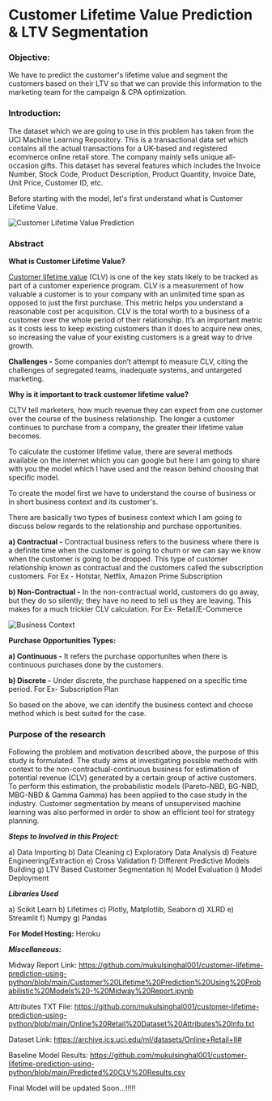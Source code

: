 # Customer Lifetime Value Prediction & LTV Segmentation

### Objective: 
We have to predict the customer's lifetime value and segment the customers based on their LTV so that we can provide this information to the marketing team for the campaign & CPA optimization.

### Introduction:
The dataset which we are going to use in this problem has taken from the UCI Machine Learning Repository. This is a transactional data set which contains all the actual transactions for a UK-based and registered ecommerce online retail store. The company mainly sells unique all-occasion gifts. This dataset has several features which includes the Invoice Number, Stock Code, Product Description, Product Quantity, Invoice Date, Unit Price, Customer ID, etc.

Before starting with the model, let's first understand what is Customer Lifetime Value.

![Customer Lifetime Value Prediction](https://neilpatel.com/wp-content/uploads/2018/05/facebook-lifetime-value.jpg)

### Abstract

**What is Customer Lifetime Value?**

[Customer lifetime value](https://en.wikipedia.org/wiki/Customer_lifetime_value) (CLV) is one of the key stats likely to be tracked as part of a customer experience program. CLV is a measurement of how valuable a customer is to your company with an unlimited time span as opposed to just the first purchase. This metric helps you understand a reasonable cost per acquisition.
CLV is the total worth to a business of a customer over the whole period of their relationship. It’s an important metric as it costs less to keep existing customers than it does to acquire new ones, so increasing the value of your existing customers is a great way to drive growth.

**Challenges -** 
Some companies don’t attempt to measure CLV, citing the challenges of segregated teams, inadequate systems, and untargeted marketing.

**Why is it important to track customer lifetime value?**

CLTV tell marketers, how much revenue they can expect from one customer over the course of the business relationship. The longer a customer continues to purchase from a company, the greater their lifetime value becomes.

To calculate the customer lifetime value, there are several methods available on the internet which you can google but here I am going to share with you the model which I have used and the reason behind choosing that specific model.

To create the model first we have to understand the course of business or in short business context and its customer's.

There are basically two types of business context which I am going to discuss below regards to the relationship and purchase opportunities.

**a) Contractual -** Contractual business refers to the business where there is a definite time when the customer is going to churn or we can say we know when the customer is going to be dropped. This type of customer relationship known as contractual and the customers called the subscription customers. For Ex - Hotstar, Netflix, Amazon Prime Subscription

**b) Non-Contractual -**  In the non-contractual world, customers do go away, but they do so silently; they have no need to tell us they are leaving. This makes for a much trickier CLV calculation. For Ex- Retail/E-Commerce

![Business Context](https://2zzm8x3dsugfsdli13ukukea-wpengine.netdna-ssl.com/wp-content/uploads/hardie_non_contract_continuous.png)

**Purchase Opportunities Types:**

**a) Continuous -** It refers the purchase opportunites when there is continuous purchases done by the customers.

**b) Discrete -** Under discrete, the purchase happened on a specific time period. For Ex- Subscription Plan

So based on the above, we can identify the business context and choose method which is best suited for the case.

### Purpose of the research

Following the problem and motivation described above, the purpose of this study is formulated. The study aims at investigating possible methods with context to the non-contractual-continuous business for estimation of potential revenue (CLV) generated by a certain group of active customers. To perform this estimation, the probabilistic models (Pareto-NBD, BG-NBD, MBG-NBD & Gamma Gamma) has been applied to the case study in the industry. Customer segmentation by means of unsupervised machine learning was also performed in order to show an efficient tool for strategy planning.

***Steps to Involved in this Project:***

a) Data Importing
b) Data Cleaning
c) Exploratory Data Analysis
d) Feature Engineering/Extraction
e) Cross Validation
f) Different Predictive Models Building 
g) LTV Based Customer Segmentation
h) Model Evaluation
i) Model Deployment

***Libraries Used***

a) Scikit Learn
b) Lifetimes
c) Plotly, Matplotlib, Seaborn
d) XLRD
e) Streamlit
f) Numpy
g) Pandas

**For Model Hosting:** Heroku

*****Miscellaneous:*****

Midway Report Link: https://github.com/mukulsinghal001/customer-lifetime-prediction-using-python/blob/main/Customer%20Lifetime%20Prediction%20Using%20Probabilistic%20Models%20-%20Midway%20Report.ipynb

Attributes TXT File: https://github.com/mukulsinghal001/customer-lifetime-prediction-using-python/blob/main/Online%20Retail%20Dataset%20Attributes%20Info.txt

Dataset Link: https://archive.ics.uci.edu/ml/datasets/Online+Retail+II#

Baseline Model Results: https://github.com/mukulsinghal001/customer-lifetime-prediction-using-python/blob/main/Predicted%20CLV%20Results.csv

Final Model will be updated Soon...!!!!!
